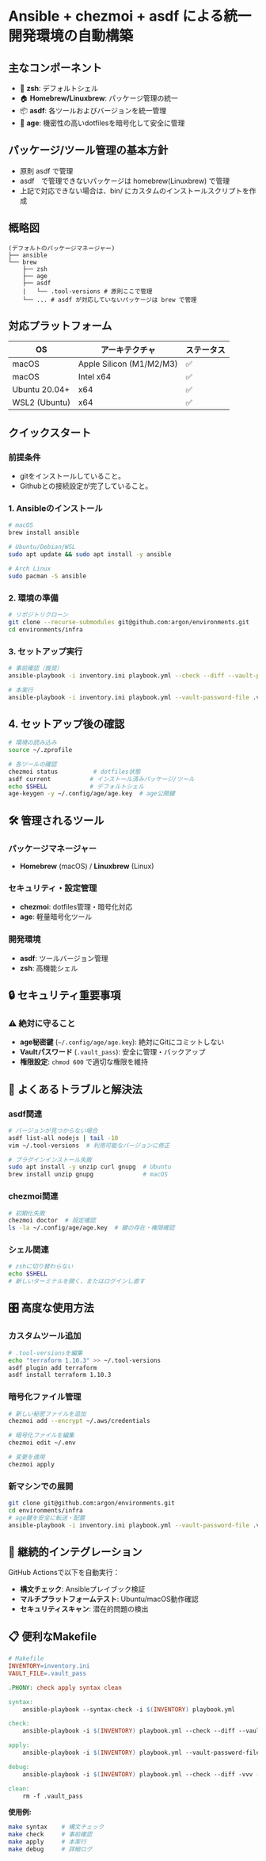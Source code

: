# Ansible + chezmoi + asdf による統一開発環境の自動構築

## 主なコンポーネント

- 🐚 **zsh**: デフォルトシェル
- 🏠 **Homebrew/Linuxbrew**: パッケージ管理の統一
- 📦 **asdf**: 各ツールおよびバージョンを統一管理
- 🔐 **age**: 機密性の高いdotfilesを暗号化して安全に管理

## パッケージ/ツール管理の基本方針

- 原則 asdf で管理
- asdf　で管理できないパッケージは homebrew(Linuxbrew) で管理
- 上記で対応できない場合は、bin/ にカスタムのインストールスクリプトを作成

## 概略図

```text
(デフォルトのパッケージマネージャー)
├── ansible
└── brew
	├── zsh
	├── age
	├── asdf
	|	└── .tool-versions # 原則ここで管理
	└── ... # asdf が対応していないパッケージは brew で管理
```

## 対応プラットフォーム

| OS | アーキテクチャ | ステータス |
|---|---|---|
| macOS | Apple Silicon (M1/M2/M3) | ✅ |
| macOS | Intel x64 | ✅ |
| Ubuntu 20.04+ | x64 | ✅ |
| WSL2 (Ubuntu) | x64 | ✅ |

## クイックスタート

### 前提条件

- gitをインストールしていること。
- Githubとの接続設定が完了していること。

### 1. Ansibleのインストール

```bash
# macOS
brew install ansible

# Ubuntu/Debian/WSL
sudo apt update && sudo apt install -y ansible

# Arch Linux
sudo pacman -S ansible
```

### 2. 環境の準備

```bash
# リポジトリクローン
git clone --recurse-submodules git@github.com:argon/environments.git
cd environments/infra
```

### 3. セットアップ実行

```bash
# 事前確認（推奨）
ansible-playbook -i inventory.ini playbook.yml --check --diff --vault-password-file .vault_pass

# 本実行
ansible-playbook -i inventory.ini playbook.yml --vault-password-file .vault_pass
```

## 4. セットアップ後の確認

```bash
# 環境の読み込み
source ~/.zprofile

# 各ツールの確認
chezmoi status          # dotfiles状態
asdf current           # インストール済みパッケージ/ツール
echo $SHELL            # デフォルトシェル
age-keygen -y ~/.config/age/age.key  # age公開鍵
```

## 🛠️ 管理されるツール

### パッケージマネージャー
- **Homebrew** (macOS) / **Linuxbrew** (Linux)

### セキュリティ・設定管理
- **chezmoi**: dotfiles管理・暗号化対応
- **age**: 軽量暗号化ツール

### 開発環境
- **asdf**: ツールバージョン管理
- **zsh**: 高機能シェル

## 🔒 セキュリティ重要事項

### ⚠️ 絶対に守ること

- **age秘密鍵** (`~/.config/age/age.key`): 絶対にGitにコミットしない
- **Vaultパスワード** (`.vault_pass`): 安全に管理・バックアップ
- **権限設定**: `chmod 600` で適切な権限を維持

## 🔧 よくあるトラブルと解決法

### asdf関連
```bash
# バージョンが見つからない場合
asdf list-all nodejs | tail -10
vim ~/.tool-versions  # 利用可能なバージョンに修正

# プラグインインストール失敗
sudo apt install -y unzip curl gnupg  # Ubuntu
brew install unzip gnupg              # macOS
```

### chezmoi関連
```bash
# 初期化失敗
chezmoi doctor  # 設定確認
ls -la ~/.config/age/age.key  # 鍵の存在・権限確認
```

### シェル関連
```bash
# zshに切り替わらない
echo $SHELL
# 新しいターミナルを開く、またはログインし直す
```

## 🎛️ 高度な使用方法

### カスタムツール追加
```bash
# .tool-versionsを編集
echo "terraform 1.10.3" >> ~/.tool-versions
asdf plugin add terraform
asdf install terraform 1.10.3
```

### 暗号化ファイル管理
```bash
# 新しい秘密ファイルを追加
chezmoi add --encrypt ~/.aws/credentials

# 暗号化ファイルを編集
chezmoi edit ~/.env

# 変更を適用
chezmoi apply
```

### 新マシンでの展開
```bash
git clone git@github.com:argon/environments.git
cd environments/infra
# age鍵を安全に転送・配置
ansible-playbook -i inventory.ini playbook.yml --vault-password-file .vault_pass
```

## 🔄 継続的インテグレーション

GitHub Actionsで以下を自動実行：
- **構文チェック**: Ansibleプレイブック検証
- **マルチプラットフォームテスト**: Ubuntu/macOS動作確認
- **セキュリティスキャン**: 潜在的問題の検出

## 📋 便利なMakefile

```makefile
# Makefile
INVENTORY=inventory.ini
VAULT_FILE=.vault_pass

.PHONY: check apply syntax clean

syntax:
	ansible-playbook --syntax-check -i $(INVENTORY) playbook.yml

check:
	ansible-playbook -i $(INVENTORY) playbook.yml --check --diff --vault-password-file $(VAULT_FILE)

apply:
	ansible-playbook -i $(INVENTORY) playbook.yml --vault-password-file $(VAULT_FILE)

debug:
	ansible-playbook -i $(INVENTORY) playbook.yml --check --diff -vvv --vault-password-file $(VAULT_FILE)

clean:
	rm -f .vault_pass
```

**使用例:**
```bash
make syntax    # 構文チェック
make check     # 事前確認
make apply     # 本実行
make debug     # 詳細ログ
```
